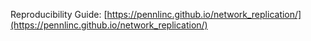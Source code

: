 Reproducibility Guide: [https://pennlinc.github.io/network_replication/](https://pennlinc.github.io/network_replication/)
